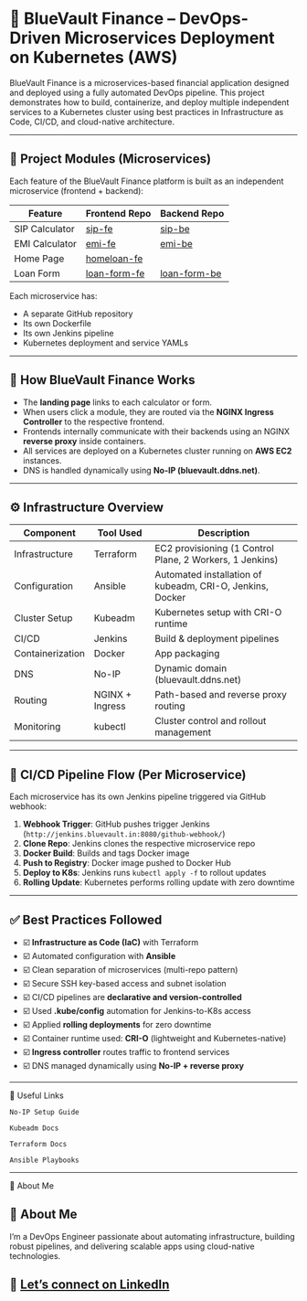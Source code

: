 # 💼 BlueVault Finance – DevOps-Driven Microservices Deployment on Kubernetes (AWS)

BlueVault Finance is a microservices-based financial application designed and deployed using a fully automated DevOps pipeline. This project demonstrates how to build, containerize, and deploy multiple independent services to a Kubernetes cluster using best practices in Infrastructure as Code, CI/CD, and cloud-native architecture.

---

## 🚀 Project Modules (Microservices)

Each feature of the BlueVault Finance platform is built as an independent microservice (frontend + backend):

| Feature              | Frontend Repo                           | Backend Repo                           |
|---------------------|------------------------------------------|----------------------------------------|
| SIP Calculator       | [sip-fe](https://github.com/Surajmukhede/bluevault-sip-fe)      | [sip-be](https://github.com/Surajmukhede/bluevault-sip-be)   |
| EMI Calculator       | [emi-fe](https://github.com/Surajmukhede/bluevault-emi-fe)      | [emi-be](https://github.com/Surajmukhede/bluevault-emi-be)      |
| Home Page            | [homeloan-fe](https://github.com/Surajmukhede/bluevault-home)
| Loan Form            | [loan-form-fe](https://github.com/Surajmukhede/bluevault-loan-fe) | [loan-form-be](https://github.com/Surajmukhede/bluevault-loan-be)

Each microservice has:
- A separate GitHub repository
- Its own Dockerfile
- Its own Jenkins pipeline
- Kubernetes deployment and service YAMLs

---

## 🧠 How BlueVault Finance Works

- The **landing page** links to each calculator or form.
- When users click a module, they are routed via the **NGINX Ingress Controller** to the respective frontend.
- Frontends internally communicate with their backends using an NGINX **reverse proxy** inside containers.
- All services are deployed on a Kubernetes cluster running on **AWS EC2** instances.
- DNS is handled dynamically using **No-IP (bluevault.ddns.net)**.

---

## ⚙️ Infrastructure Overview

| Component         | Tool Used           | Description |
|------------------|---------------------|-------------|
| Infrastructure   | Terraform           | EC2 provisioning (1 Control Plane, 2 Workers, 1 Jenkins) |
| Configuration    | Ansible             | Automated installation of kubeadm, CRI-O, Jenkins, Docker |
| Cluster Setup    | Kubeadm             | Kubernetes setup with CRI-O runtime |
| CI/CD            | Jenkins             | Build & deployment pipelines |
| Containerization | Docker              | App packaging |
| DNS              | No-IP               | Dynamic domain (bluevault.ddns.net) |
| Routing          | NGINX + Ingress     | Path-based and reverse proxy routing |
| Monitoring       | kubectl             | Cluster control and rollout management |

---

## 🔄 CI/CD Pipeline Flow (Per Microservice)

Each microservice has its own Jenkins pipeline triggered via GitHub webhook:

1. **Webhook Trigger**: GitHub pushes trigger Jenkins (`http://jenkins.bluevault.in:8080/github-webhook/`)
2. **Clone Repo**: Jenkins clones the respective microservice repo
3. **Docker Build**: Builds and tags Docker image
4. **Push to Registry**: Docker image pushed to Docker Hub
5. **Deploy to K8s**: Jenkins runs `kubectl apply -f` to rollout updates
6. **Rolling Update**: Kubernetes performs rolling update with zero downtime

---
## ✅ Best Practices Followed

- ☑️ **Infrastructure as Code (IaC)** with Terraform
- ☑️ Automated configuration with **Ansible**
- ☑️ Clean separation of microservices (multi-repo pattern)
- ☑️ Secure SSH key-based access and subnet isolation
- ☑️ CI/CD pipelines are **declarative and version-controlled**
- ☑️ Used **.kube/config** automation for Jenkins-to-K8s access
- ☑️ Applied **rolling deployments** for zero downtime
- ☑️ Container runtime used: **CRI-O** (lightweight and Kubernetes-native)
- ☑️ **Ingress controller** routes traffic to frontend services
- ☑️ DNS managed dynamically using **No-IP + reverse proxy**

---
🔗 Useful Links

    No-IP Setup Guide

    Kubeadm Docs

    Terraform Docs

    Ansible Playbooks
---
🙋 About Me

## 🙋 About Me

I’m a DevOps Engineer passionate about automating infrastructure, building robust pipelines, and delivering scalable apps using cloud-native technologies.

🔗 [Let’s connect on LinkedIn](https://www.linkedin.com/in/suraj-mukhede-b72a74210/)
---
